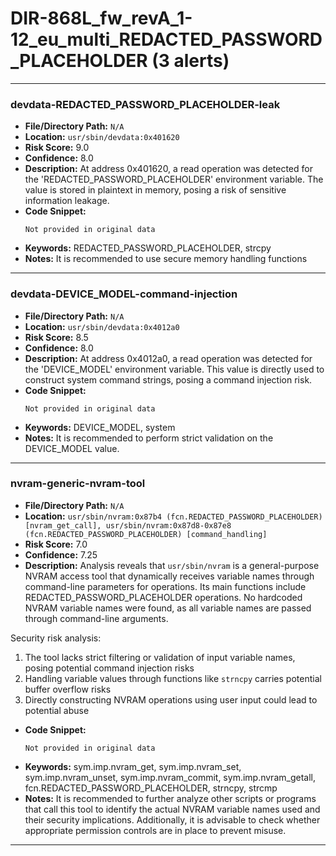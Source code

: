 # DIR-868L_fw_revA_1-12_eu_multi_REDACTED_PASSWORD_PLACEHOLDER (3 alerts)

---

### devdata-REDACTED_PASSWORD_PLACEHOLDER-leak

- **File/Directory Path:** `N/A`
- **Location:** `usr/sbin/devdata:0x401620`
- **Risk Score:** 9.0
- **Confidence:** 8.0
- **Description:** At address 0x401620, a read operation was detected for the 'REDACTED_PASSWORD_PLACEHOLDER' environment variable. The value is stored in plaintext in memory, posing a risk of sensitive information leakage.
- **Code Snippet:**
  ```
  Not provided in original data
  ```
- **Keywords:** REDACTED_PASSWORD_PLACEHOLDER, strcpy
- **Notes:** It is recommended to use secure memory handling functions

---
### devdata-DEVICE_MODEL-command-injection

- **File/Directory Path:** `N/A`
- **Location:** `usr/sbin/devdata:0x4012a0`
- **Risk Score:** 8.5
- **Confidence:** 8.0
- **Description:** At address 0x4012a0, a read operation was detected for the 'DEVICE_MODEL' environment variable. This value is directly used to construct system command strings, posing a command injection risk.
- **Code Snippet:**
  ```
  Not provided in original data
  ```
- **Keywords:** DEVICE_MODEL, system
- **Notes:** It is recommended to perform strict validation on the DEVICE_MODEL value.

---
### nvram-generic-nvram-tool

- **File/Directory Path:** `N/A`
- **Location:** `usr/sbin/nvram:0x87b4 (fcn.REDACTED_PASSWORD_PLACEHOLDER) [nvram_get_call], usr/sbin/nvram:0x87d8-0x87e8 (fcn.REDACTED_PASSWORD_PLACEHOLDER) [command_handling]`
- **Risk Score:** 7.0
- **Confidence:** 7.25
- **Description:** Analysis reveals that `usr/sbin/nvram` is a general-purpose NVRAM access tool that dynamically receives variable names through command-line parameters for operations. Its main functions include REDACTED_PASSWORD_PLACEHOLDER operations. No hardcoded NVRAM variable names were found, as all variable names are passed through command-line arguments.

Security risk analysis:
1. The tool lacks strict filtering or validation of input variable names, posing potential command injection risks
2. Handling variable values through functions like `strncpy` carries potential buffer overflow risks
3. Directly constructing NVRAM operations using user input could lead to potential abuse
- **Code Snippet:**
  ```
  Not provided in original data
  ```
- **Keywords:** sym.imp.nvram_get, sym.imp.nvram_set, sym.imp.nvram_unset, sym.imp.nvram_commit, sym.imp.nvram_getall, fcn.REDACTED_PASSWORD_PLACEHOLDER, strncpy, strcmp
- **Notes:** It is recommended to further analyze other scripts or programs that call this tool to identify the actual NVRAM variable names used and their security implications. Additionally, it is advisable to check whether appropriate permission controls are in place to prevent misuse.

---
